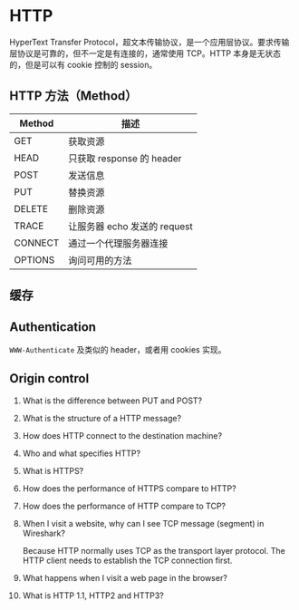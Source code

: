 # HTTP

HyperText Transfer Protocol，超文本传输协议，是一个应用层协议。要求传输层协议是可靠的，但不一定是有连接的，通常使用 TCP。HTTP 本身是无状态的，但是可以有 cookie 控制的 session。

## HTTP 方法（Method）

| Method | 描述 |
| --- | --- |
| GET | 获取资源 |
| HEAD | 只获取 response 的 header |
| POST | 发送信息 |
| PUT | 替换资源 |
| DELETE | 删除资源 |
| TRACE | 让服务器 echo 发送的 request |
| CONNECT | 通过一个代理服务器连接 |
| OPTIONS | 询问可用的方法 |

## 缓存

## Authentication

`WWW-Authenticate` 及类似的 header，或者用 cookies 实现。

## Origin control



1. What is the difference between PUT and POST?

1. What is the structure of a HTTP message?

1. How does HTTP connect to the destination machine?

1. Who and what specifies HTTP?

1. What is HTTPS?

1. How does the performance of HTTPS compare to HTTP?

1. How does the performance of HTTP compare to TCP?

1. When I visit a website, why can I see TCP message (segment) in Wireshark?

    Because HTTP normally uses TCP as the transport layer protocol. The HTTP client needs to establish the TCP connection first.

1. What happens when I visit a web page in the browser?

1. What is HTTP 1.1, HTTP2 and HTTP3?